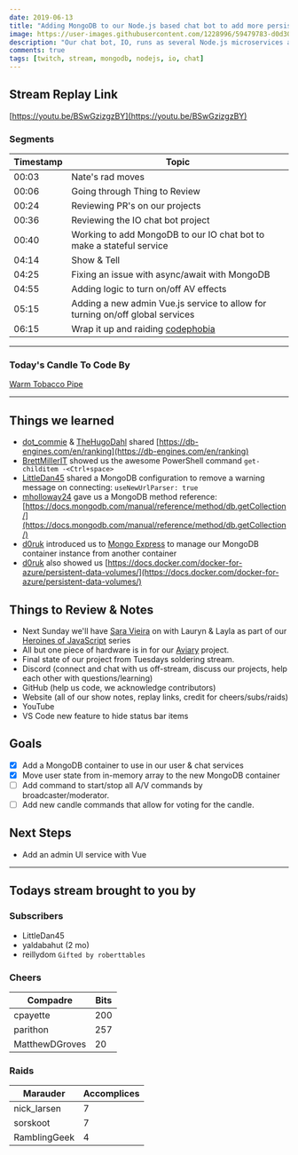 ```yaml
---
date: 2019-06-13 
title: "Adding MongoDB to our Node.js based chat bot to add more persistent state to some microservices"
image: https://user-images.githubusercontent.com/1228996/59479783-d0d30280-8e23-11e9-9f27-ec09f5121466.png
description: "Our chat bot, IO, runs as several Node.js microservices and we need to add a more permanent state than just in-memory arrays.  So we're adding a new container with MongoDB for our stateful services to take advantage of."
comments: true
tags: [twitch, stream, mongodb, nodejs, io, chat]
---
```


## Stream Replay Link

[https://youtu.be/BSwGzizgzBY](https://youtu.be/BSwGzizgzBY)

<!--more-->

### Segments

| Timestamp | Topic                                                                           |
| ---       | ---                                                                             |
| 00:03     | Nate's rad moves                                                                |
| 00:06     | Going through Thing to Review                                                   |
| 00:24     | Reviewing PR's on our projects                                                  |
| 00:36     | Reviewing the IO chat bot project                                               |
| 00:40     | Working to add MongoDB to our IO chat bot to make a stateful service            |
| 04:14     | Show & Tell                                                                     |
| 04:25     | Fixing an issue with async/await with MongoDB                                   |
| 04:55     | Adding logic to turn on/off AV effects                                          |
| 05:15     | Adding a new admin Vue.js service to allow for turning on/off global services   |
| 06:15     | Wrap it up and raiding [codephobia](https://twitch.tv/codephobia)               |

---

### Today's Candle To Code By

[Warm Tobacco Pipe](https://amzn.to/2GSsMxX)

---

## Things we learned

- [dot_commie](https://twitch.tv/dot_commie) &  [TheHugoDahl](https://github.com/hugodahl) shared [https://db-engines.com/en/ranking](https://db-engines.com/en/ranking)
- [BrettMillerIT](https://github.com/brettmillerb) showed us the awesome PowerShell command `get-childitem -<Ctrl+space>`
- [LittleDan45](https://github.com/danielpomas) shared a MongoDB configuration to remove a warning message on connecting: `useNewUrlParser: true`
- [mholloway24](https://github.com/mholloway24) gave us a MongoDB method reference: [https://docs.mongodb.com/manual/reference/method/db.getCollection/](https://docs.mongodb.com/manual/reference/method/db.getCollection/)
- [d0ruk](https://github.com/d0ruk) introduced us to [Mongo Express](https://hub.docker.com/_/mongo-express) to manage our MongoDB container instance from another container
- [d0ruk](https://github.com/d0ruk) also showed us [https://docs.docker.com/docker-for-azure/persistent-data-volumes/](https://docs.docker.com/docker-for-azure/persistent-data-volumes/)

## Things to Review & Notes

- Next Sunday we'll have [Sara Vieira](https://www.twitch.tv/events/0YK5JEx4SLa9roW1aK6jBA) on with
Lauryn & Layla as part of our [Heroines of JavaScript](https://www.twitch.tv/themichaeljolley/dashboard/events/IUXJeFyqRReQAI5BLaUivQ) series
- All but one piece of hardware is in for our [Aviary](https://github.com/michaeljolley/aviary) project.
- Final state of our project from Tuesdays soldering stream.
- Discord (connect and chat with us off-stream, discuss our projects, help each other with questions/learning)
- GitHub (help us code, we acknowledge contributors)
- Website (all of our show notes, replay links, credit for cheers/subs/raids)
- YouTube
- VS Code new feature to hide status bar items

## Goals

- [x] Add a MongoDB container to use in our user & chat services
- [x] Move user state from in-memory array to the new MongoDB container
- [ ] Add command to start/stop all A/V commands by broadcaster/moderator.
- [ ] Add new candle commands that allow for voting for the candle.

## Next Steps

- Add an admin UI service with Vue

---

## Todays stream brought to you by

### Subscribers

- LittleDan45
- yaldabahut (2 mo)
- reillydom `Gifted by roberttables`

### Cheers

| Compadre        | Bits    |
| ---             | ---     |
| cpayette        | 200     |
| parithon        | 257     |
| MatthewDGroves  | 20      |

### Raids

| Marauder      | Accomplices   |
| ---           | ---           |
| nick_larsen   | 7             |
| sorskoot      | 7             |
| RamblingGeek  | 4             |
